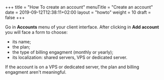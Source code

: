 +++
title = "How To create an account"
menuTitle = "Create an account"
date = 2019-09-12T12:38:11+02:00
layout = "howto"
weight = 10
draft = false
+++

Go in  **Accounts** menu of your client interface. After clicking in **Add account** you will face a form to choose:

- its name;
- the plan;
- the type of billing engagment (monthly or yearly);
- its localization: shared servers, VPS or dedicated server.

If the account is on a VPS or dedicated server, the plan and billing engagment aren't meaningful.
